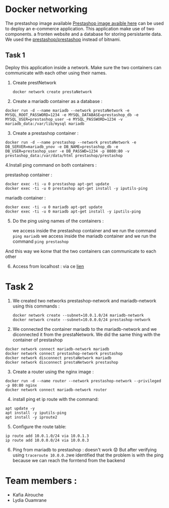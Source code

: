 

# Docker networking

The prestashop image available [Prestashop image avaible here](https://hub.docker.com/r/bitnami/prestashop) can be used to deploy an e-commerce application. This application make use of two components. a fronten website and a database for storing persistante data.
We used the [prestashop/prestashop](https://hub.docker.com/r/prestashop/prestashop) instead of bitnami.

## Task 1

Deploy this application inside a network. Make sure the two containers can communicate with each other using their names.
1. Create prestNetwork
   
   ```docker network create prestaNetwork```
   
2. Create a mariadb container as a database :
   
```docker run -d --name mariadb --network prestaNetwork -e MYSQL_ROOT_PASSWORD=1234 -e MYSQL_DATABASE=prestashop_db -e MYSQL_USER=prestashop_user -e MYSQL_PASSWORD=1234 -v mariadb_data:/var/lib/mysql mariadb```

3. Create a prestashop container :
   
```docker run -d --name prestashop --network prestaNetwork -e DB_SERVER=mariadb_ynov -e DB_NAME=prestashop_db -e DB_USER=prestashop_user -e DB_PASSWD=1234 -p 8080:80 -v prestashop_data:/var/data/html prestashop/prestashop```

4.Install ping command on both containers :
 
prestashop container :

```
docker exec -ti -u 0 prestashop apt-get update
docker exec -ti -u 0 prestashop apt-get install -y iputils-ping
```

mariadb container :

```
docker exec -ti -u 0 mariadb apt-get update
docker exec -ti -u 0 mariadb apt-get install -y iputils-ping
```

5. Do the ping using names of the containers :

   we access inside the prestashop container and we run the command ```ping mariadb```
   we access inside the mariadb container and we run the command ```ping prestashop```

And this way we konw that the two containers can communicate to each other

6. Access from localhost :
   via ce [lien](http://loclahost:8080)

# Task 2

1. We created two networks prestashop-network and mariadb-network using this commands :
   ```
   docker network create --subnet=10.0.1.0/24 mariadb-network
   docker network create --subnet=10.0.0.0/24 prestashop-network
   ```

2. We connected the container mariadb to the mariadb-network and we diconnected it from the prestaNetwork. We did the same thing with the container of prestashop
```
docker network connect mariadb-network mariadb
docker network connect prestashop-network prestashop
docker network disconnect prestaNetwork mariadb
docker network disconnect prestaNetwork prestashop

```
3. Create a router using the nginx image :
   
```
docker run -d --name router --network prestashop-network --privileged -p 80:80 nginx
docker network connect mariadb-network router
```

4. install ping et ip route with the command:

```
apt update -y
apt install -y iputils-ping
apt install -y iproute2
```

5. Configure the route table:

```
ip route add 10.0.1.0/24 via 10.0.1.3
ip route add 10.0.0.0/24 via 10.0.0.3
```
6. Ping from mariadb to prestashop :
   doesn't work :worried:
   But after verifying using ```traceroute 10.0.0.2```we identified that the problem is with the ping because we can reach the forntend from the backend 

# Team members : 
- Kafia Airouche
- Lydia Ouamrane

